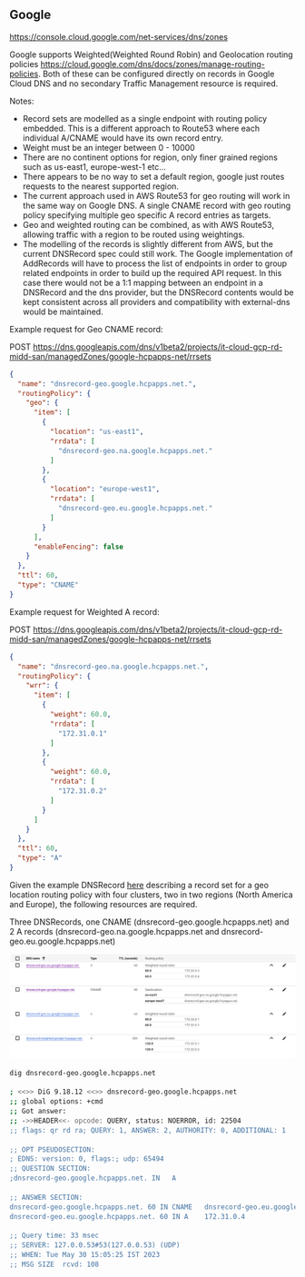 ## Google

https://console.cloud.google.com/net-services/dns/zones

Google supports Weighted(Weighted Round Robin) and Geolocation routing policies https://cloud.google.com/dns/docs/zones/manage-routing-policies. Both of these can be configured directly on records in Google Cloud DNS and no secondary Traffic Management resource is required.

Notes:

* Record sets are modelled as a single endpoint with routing policy embedded. This is a different approach to Route53 where each individual A/CNAME would have its own record entry. 
* Weight must be an integer between 0 - 10000
* There are no continent options for region, only finer grained regions such as us-east1, europe-west-1 etc...
* There appears to be no way to set a default region, google just routes requests to the nearest supported region.
* The current approach used in AWS Route53 for geo routing will work in the same way on Google DNS. A single CNAME record with geo routing policy specifying multiple geo specific A record entries as targets.
* Geo and weighted routing can be combined, as with AWS Route53, allowing traffic with a region to be routed using weightings.
* The modelling of the records is slightly different from AWS, but the current DNSRecord spec could still work. The Google implementation of AddRecords will have to process the list of endpoints in order to group related endpoints in order to build up the required API request.
In this case there would not be a 1:1 mapping between an endpoint in a DNSRecord and the dns provider, but the DNSRecord contents would be kept consistent across all providers and compatibility with external-dns would be maintained.


Example request for Geo CNAME record:

POST https://dns.googleapis.com/dns/v1beta2/projects/it-cloud-gcp-rd-midd-san/managedZones/google-hcpapps-net/rrsets
```json
{
  "name": "dnsrecord-geo.google.hcpapps.net.",
  "routingPolicy": {
    "geo": {
      "item": [
        {
          "location": "us-east1",
          "rrdata": [
            "dnsrecord-geo.na.google.hcpapps.net."
          ]
        },
        {
          "location": "europe-west1",
          "rrdata": [
            "dnsrecord-geo.eu.google.hcpapps.net."
          ]
        }
      ],
      "enableFencing": false
    }
  },
  "ttl": 60,
  "type": "CNAME"
}
```

Example request for Weighted A record:

POST https://dns.googleapis.com/dns/v1beta2/projects/it-cloud-gcp-rd-midd-san/managedZones/google-hcpapps-net/rrsets
```json
{
  "name": "dnsrecord-geo.na.google.hcpapps.net.",
  "routingPolicy": {
    "wrr": {
      "item": [
        {
          "weight": 60.0,
          "rrdata": [
            "172.31.0.1"
          ]
        },
        {
          "weight": 60.0,
          "rrdata": [
            "172.31.0.2"
          ]
        }
      ]
    }
  },
  "ttl": 60,
  "type": "A"
}
```

Given the example DNSRecord [here](dnsrecord-geo.google.hcpapps.net.yaml) describing a record set for a geo location routing policy with four clusters, two in two regions (North America and Europe), the following resources are required.

Three DNSRecords, one CNAME (dnsrecord-geo.google.hcpapps.net) and 2 A records (dnsrecord-geo.na.google.hcpapps.net and dnsrecord-geo.eu.google.hcpapps.net)

![img.png](google-record-list.png)

```bash
dig dnsrecord-geo.google.hcpapps.net

; <<>> DiG 9.18.12 <<>> dnsrecord-geo.google.hcpapps.net
;; global options: +cmd
;; Got answer:
;; ->>HEADER<<- opcode: QUERY, status: NOERROR, id: 22504
;; flags: qr rd ra; QUERY: 1, ANSWER: 2, AUTHORITY: 0, ADDITIONAL: 1

;; OPT PSEUDOSECTION:
; EDNS: version: 0, flags:; udp: 65494
;; QUESTION SECTION:
;dnsrecord-geo.google.hcpapps.net. IN   A

;; ANSWER SECTION:
dnsrecord-geo.google.hcpapps.net. 60 IN CNAME   dnsrecord-geo.eu.google.hcpapps.net.
dnsrecord-geo.eu.google.hcpapps.net. 60 IN A    172.31.0.4

;; Query time: 33 msec
;; SERVER: 127.0.0.53#53(127.0.0.53) (UDP)
;; WHEN: Tue May 30 15:05:25 IST 2023
;; MSG SIZE  rcvd: 108

```